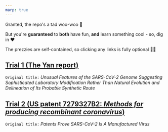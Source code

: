 ```yaml
---
marp: true
---
```


Granted, the repo's a tad woo-woo :zany_face:

But you're **guaranteed** to **both** have fun, **and** learn something cool - so, dig in :heart:

The prezzies are self-contained, so clicking any links is fully optional :woman_shrugging:

## [Trial 1 (The Yan report)](assets/markdown/trial_1_the_yan_report.md)

`Original title:` _Unusual Features of the SARS-CoV-2 Genome
Suggesting Sophisticated Laboratory Modification Rather Than Natural Evolution 
and Delineation of Its Probable Synthetic Route_

## [Trial 2 (US patent 7279327B2: _Methods for producing recombinant coronavirus_)](assets/markdown/trial_2_martin_and_mercola.md)

`Original title:` _Patents Prove SARS-CoV-2 Is A Manufactured Virus_
